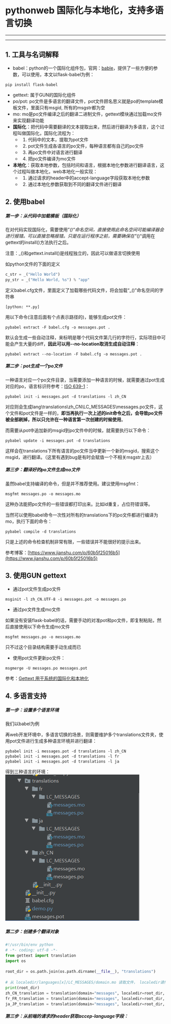 # pythonweb 国际化与本地化，支持多语言切换
---

---

## 1. 工具与名词解释
- babel：python的一个国际化组件包，官网：[bable](https://babel.pocoo.org/en/latest/)，提供了一些方便的参数，可以使用，本文以flask-babel为例：
```
pip install flask-babel
```
- gettext: 属于GUN的国际化组件
- po/pot: po文件是多语言的翻译文件，pot文件顾名思义就是po的template模板文件，里面只有msgid, 所有的msgstr都为空
- mo: mo是po文件编译之后的翻译二进制文件，gettext模块通过加载mo文件来实现翻译功能
- **国际化**：把代码中需要翻译的文本提取出来，然后进行翻译为多语言，这个过程叫做国际化，国际化流程为：
	- 1. 代码中的文本，提取为pot文件
	- 2. pot文件生成各语言的po文件，每种语言都有自己的po文件
	- 3. 再po文件中对语言进行翻译
	- 4. 把po文件编译为mo文件
- **本地化**：获取本地参数，包括时间和语言，根据本地化参数进行翻译语言，这个过程叫做本地化，web本地化一般实现：
	- 1. 通过请求的header中的accept-language字段获取本地化参数
	- 2. 通过本地化参数获取到不同的翻译文件进行翻译

## 2. 使用babel
##### 第一步：从代码中加载模板（国际化）
在对代码实现国际化，需要使用”_()“命名空间，直接使用此命名空间可能编译器会进行报错。可以直接忽略报错。只是在运行程序之前，需要确保在”_()“调用在gettext的install()方法执行之后。

注意：_()和gettext.install()是线程独立的，因此可以做语言切换使用

如python文件的下面的定义
```python
c_str = _("Hello World")
py_str = _("Hello World, %s") % "app"
```
定义babel.cfg文件，里面定义了加载哪些代码文件，将会加载“_()”命名空间的字符串
```
[python: **.py]
```
用以下命令(注意后面有个点表示路径的)，能够生成pot文件：
```commandline
pybabel extract -F babel.cfg -o messages.pot .
```
默认会生成一些自动注释，来标明是哪个代码文件第几行的字符行，实际项目中可能会产生大量的diff，**因此可以用--no-location取消生成自动注释**：
```commandline
pybabel extract --no-location -F babel.cfg -o messages.pot .
```


##### 第二步：pot生成一个po文件

一种语言对应一个po文件目录，当需要添加一种语言的时候，就需要通过pot生成对应的po，语言标识符参考：[ISO 639-1](https://baike.baidu.com/item/ISO%20639-1/8292914)：
```commandline
pybabel init -i messages.pot -d translations -l zh_CN
```
对应则会生成lang\translations\zh_CN\LC_MESSAGES\messages.po文件，这个文件和pot文件是一样的，**即当再执行一次上述的init命令之后，会导致po文件被全部刷掉，所以只允许在一种语言第一次创建的时候使用**。

而需要从pot中追加新的msgid到po文件中的时候，就需要执行以下命令：
```commandline
pybabel update -i messages.pot -d translations
```
这样会在translations下所有语言的po文件当中更新一个新的msgid，搜索这个msgid，进行翻译。（这里有遇到bug是有时会赋值一个不相关msgstr上去）

##### 第三步：翻译好的po文件生成mo文件
虽然babel支持编译的命令，但是并不推荐使用。建议使用msgfmt：
```commandline
msgfmt messages.po -o messages.mo
```
这种办法能把po文件的一些错误都打印出来。比如id重复，占位符错误等。


当然可以使用babel命令一次性对所有的translations下的po文件都进行编译为mo，执行下面的命令：
```commandline
pybabel compile -d translations
```
只是上述的命令检查机制非常有限，一些错误并不能很好的提示出来。


参考博客：[https://www.jianshu.com/p/60b5f25016b5](https://www.jianshu.com/p/60b5f25016b5)


## 3. 使用GUN gettext
- 通过pot文件生成po文件
```
msginit -l zh_CN.UTF-8 -i messages.pot -o messages.po
```

- 通过po文件生成mo文件

如果没有安装flask-babel的话，需要手动的对准pot和po文件，即复制粘贴，然后直接使用以下命令生成mo文件
```commandline
msgfmt messages.po -o messages.mo
```
只不过这个目录结构需要手动生成而已

- 使用pot文件更新po文件：

```
msgmerge -U messages.po messages.pot
```
参考：[Gettext 用于系统的国际化和本地化](http://shouce.jb51.net/linux-from-scratch-6.1.1/chapter06/gettext.html)

## 4. 多语言支持
##### 第一步：设置多个语言环境
我们以babel为例

再web开发环境中，多语言切换的场景，则需要维护多个translations文件夹，使用pot文件进行生成多种语言环境并进行翻译：
```
pybabel init -i messages.pot -d translations -l zh_CN
pybabel init -i messages.pot -d translations -l fr
pybabel init -i messages.pot -d translations -l ja
```

得到三种语言的环境：
![enter description here](images/tree.png)

##### 第二步：创建多个翻译对象
```python
#!/usr/bin/env python
# -*- coding: utf-8 -*-
from gettext import translation
import os

root_dir = os.path.join(os.path.dirname(__file__), "translations")

# 从 localedir/languages[x]/LC_MESSAGES/domain.mo 读取文件， localedir请传入一个绝对路径
print(root_dir)
zh_CN_translation = translation(domain="messages", localedir=root_dir, languages=["zh_CN"])
fr_FR_translation = translation(domain="messages", localedir=root_dir, languages=["fr"])
ja_JP_translation = translation(domain="messages", localedir=root_dir, languages=["ja"])

```

##### 第三步：从前端的请求的header获取accep-language字段：
```

```